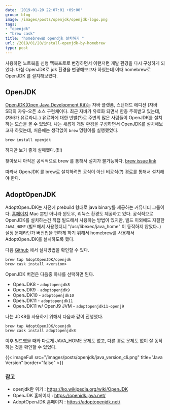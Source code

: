 ```yaml
---
date: '2019-01-20 22:07:01 +09:00'
group: blog
image: /images/posts/openjdk/openjdk-logo.png
tags:
- "openjdk"
- "brew cask"
title: "homebrew로 opendjk 설치하기 "
url: /2019/01/20/install-openjdk-by-homebrew
type: post
---
```


사용하던 노트북을 신형 맥북프로로 변경하면서 이런저런 개발 환경을 다시 구성하게 되었다. 마침 OpenJDK로 jdk 환경을 변경해보고자 하였는데 이때 homebrew로 OpenJDK 를 설치해보았다.

<!--more-->

## OpenJDK

[OpenJDK(Open Java Development Kit)](https://openjdk.java.net/)는 자바 플랫폼, 스탠더드 에디션 (자바 SE)의 자유-오픈 소스 구현체이다. 최근 자바가 유료화 되면서 한층 주목받고 있는데, (자바가 유료라니..)
유료화에 대한 반발(?)로 주변의 많은 사람들이 OpenJDK를 설치하는 모습을 볼 수 있었다. 나는 새롭게 개발 환경을 구성하면서 OpenJDK를 설치해보고자 하였는데, 처음에는 생각없이 `brew` 명령어를 실행했었다.

```
brew install openjdk
```

하지만 보기 좋게 실패했다.(!!!)

찾아보니 아직은 공식적으로 brew 를 통해서 설치가 불가능하다. [brew issue link](https://discourse.brew.sh/t/how-to-install-openjdk-with-brew/712)

따라서 OpenJDK 를 brew로 설치하려면 공식이 아닌 비공식(?) 경로를 통해서 설치해야 한다.

## AdoptOpenJDK

AdoptOpenJDK는 사전에 prebuild 형태로 java binary를 제공하는 커뮤니티 그룹이다. [홈페이지](https://adoptopenjdk.net/) Mac 뿐만 아니라 윈도우, 리눅스 환경도 제공하고 있다.
공식적으로 OpenJDK를 설치하는건 직접 빌드해서 사용하는 방법이 있지만, 빌드 이외에도 자잘한 `JAVA_HOME` (빌드해서 사용했더니 "/usr/libexec/java_home" 이 동작하지 않았다..) 설정 문제라던가
버전업을 편하게 하기 위해서 homebrew를 사용해서 AdoptOpenJDK를 설치하도록 했다.

다음 [Github](https://github.com/AdoptOpenJDK/homebrew-openjdk) 에서 설치방법을 확인할 수 있다.

```
brew tap AdoptOpenJDK/openjdk
brew cask install <version>
```

OpenJDK 버전은 다음중 하나를 선택하면 된다.

- OpenJDK8 - `adoptopenjdk8`
- OpenJDK9 - `adoptopenjdk9`
- OpenJDK10 - `adoptopenjdk10`
- OpenJDK11 - `adoptopenjdk11`
- OpenJDK11 w/ OpenJ9 JVM - `adoptopenjdk11-openj9`

나는 JDK8를 사용하기 위해서 다음과 같이 진행했다.

```
brew tap AdoptOpenJDK/openjdk
brew cask install adoptopenjdk8
```

이후 빌드했을 때와 다르게 JAVA_HOME 문제도 없고, 다른 경로 문제도 없이 잘 동작하는 것을 확인할 수 있었다.

{{< imageFull src="/images/posts/openjdk/java_version_cli.png" title="Java Version" border="false" >}}


### 참고
 * openjdk란 위키 : https://ko.wikipedia.org/wiki/OpenJDK
 * OpenJDK 홈페이지 : https://openjdk.java.net/
 * AdoptOpenJDK 홈페이지 : https://adoptopenjdk.net/

